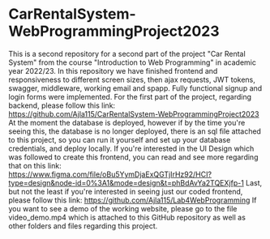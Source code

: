 # CarRentalSystem-WebProgrammingProject2023
This is a second repository for a second part of the project "Car Rental System"  from the course "Introduction to Web Programming" in academic year 2022/23. 
In this repository we have finished frontend and responsiveness to different screen sizes, then ajax requests, JWT tokens, swagger, middleware, working email and spapp. Fully functional signup and login forms were implemented.
For the first part of the project, regarding backend, please follow this link: https://github.com/Ajla115/CarRentalSystem-WebProgrammingProject2023
At the moment the database is deployed, however if by the time you're seeing this, the database is no longer deployed, there is an sql file attached to this project, so you can run it yourself and set up your database credentials, and deploy locally.
If you're interested in the UI Design which was followed to create this frontend, you can read and see more regarding that on this link: https://www.figma.com/file/oBu5YymDjaExQGTjIrHz92/HCI?type=design&node-id=0%3A1&mode=design&t=phBdAvYa2TQEXjfp-1
Last, but not the least if you're interested in seeing just our coded frontend, please follow this link:
https://github.com/Ajla115/Lab4WebProgramming 
If you want to see a demo of the working website, please go to the file video_demo.mp4 which is attached to this GitHub repository as well as other folders and files regarding this project.
